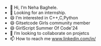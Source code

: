 - 👋 Hi, I’m Neha Baghele.
- 👀 Looking for an internship.
- 😄 I’m interested in C++,C,Python
- 😄 Gitsetcode Girls community member
- 😄 GirlScript Summer Of Code'24
- 👋 I’m looking to collaborate on projetcs  
- 📫 How to reach me www.linkedin.com/in/






<!---
nehabaghele01/nehabaghele01 is a ✨ special ✨ repository because its `README.md` (this file) appears on your GitHub profile.
You can click the Preview link to take a look at your changes.
--->
